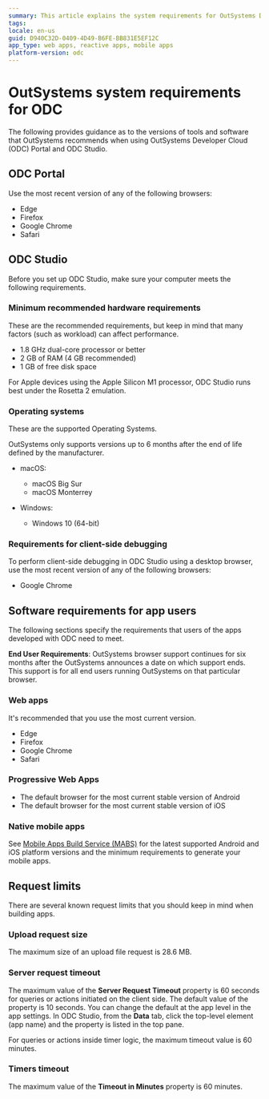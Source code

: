 ```yaml
---
summary: This article explains the system requirements for OutSystems Developer Cloud (ODC) Portal, ODC Studio, and app users, as well as the request limits of ODC.
tags:
locale: en-us
guid: D940C32D-0409-4D49-B6FE-BB831E5EF12C
app_type: web apps, reactive apps, mobile apps
platform-version: odc
---
```


# OutSystems system requirements for ODC

The following provides guidance as to the versions of tools and software that OutSystems recommends when using OutSystems Developer Cloud (ODC) Portal and ODC Studio.

## ODC Portal

Use the most recent version of any of the following browsers:

* Edge
* Firefox
* Google Chrome
* Safari

## ODC Studio

Before you set up ODC Studio, make sure your computer meets the following requirements.

### Minimum recommended hardware requirements

These are the recommended requirements, but keep in mind that many factors (such as workload) can affect performance. 

* 1.8 GHz dual-core processor or better
* 2 GB of RAM (4 GB recommended)
* 1 GB of free disk space

For Apple devices using the Apple Silicon M1 processor, ODC Studio runs best under the Rosetta 2 emulation.

### Operating systems

These are the supported Operating Systems.

<div class="info" markdown="1">

OutSystems only supports versions up to 6 months after the end of life defined by the manufacturer. 

</div>

* macOS:
    * macOS Big Sur
    * macOS Monterrey

* Windows:
    * Windows 10 (64-bit)

### Requirements for client-side debugging

To perform client-side debugging in ODC Studio using a desktop browser, use the most recent version of any of the following browsers:

* Google Chrome

## Software requirements for app users

The following sections specify the requirements that users of the apps developed with ODC need to meet.

<div class="info" markdown="1">

**End User Requirements**:  OutSystems browser support continues for six months after the OutSystems announces a date on which support ends. This support is for all end users running OutSystems on that particular browser.

</div>

### Web apps

It's recommended that you use the most current version. 

* Edge
* Firefox
* Google Chrome
* Safari

### Progressive Web Apps

* The default browser for the most current stable version of Android 
* The default browser for the most current stable version of iOS 

### Native mobile apps

See [Mobile Apps Build Service (MABS)](https://success.outsystems.com/support/release_notes/mobile_apps_build_service_versions/) for the latest supported Android and iOS platform versions and the minimum requirements to generate your mobile apps.

## Request limits

There are several known request limits that you should keep in mind when building apps.

### Upload request size

The maximum size of an upload file request is 28.6 MB.

### Server request timeout

The maximum value of the **Server Request Timeout** property is 60 seconds for queries or actions initiated on the client side. The default value of the property is 10 seconds. You can change the default at the app level in the app settings. In ODC Studio, from the **Data** tab, click the top-level element (app name) and the property is listed in the top pane.

For queries or actions inside timer logic, the maximum timeout value is 60 minutes.

### Timers timeout

The maximum value of the **Timeout in Minutes** property is 60 minutes.
